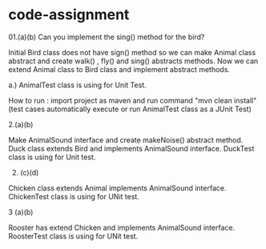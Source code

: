 # code-assignment

01.(a)(b) Can you implement the sing() method for the bird?

Initial Bird class does not have sign() method so we can make Animal class abstract and create walk() , fly() and sing() abstracts methods.
Now we can extend Animal class to Bird class and implement abstract methods.

a.) AnimalTest class is using for Unit Test.

How to run : import project as maven and run command "mvn clean install"  (test cases automatically execute or run AnimalTest class as a JUnit Test)


2.(a)(b)

Make AnimalSound interface and create makeNoise() abstract method. Duck class extends Bird and implements AnimalSound interface. DuckTest class is using for Unit test.

2. (c)(d)

Chicken class extends Animal implements AnimalSound interface. ChickenTest class is using for UNit test.

3 (a)(b)

Rooster has extend Chicken and implements AnimalSound interface. RoosterTest class is using for UNit test.